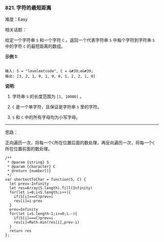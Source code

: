 ### 821. 字符的最短距离

难度：Easy

相关话题：

给定一个字符串 `S` 和一个字符 `C` 。返回一个代表字符串 `S` 中每个字符到字符串 `S` 中的字符 `C` 的最短距离的数组。



**示例 1:** 



```

输入: S = "loveleetcode", C = &#39;e&#39;
输出: [3, 2, 1, 0, 1, 0, 0, 1, 2, 2, 1, 0]
```


**说明:** 




1. 字符串 `S` 的长度范围为 `[1, 10000]` 。

2.  `C` 是一个单字符，且保证是字符串 `S` 里的字符。

3.  `S` 和 `C` 中的所有字母均为小写字母。






-----

思路：

正向遍历一次，将每一个`C`所在位置后面的数处理，再反向遍历一次，将每一个`C`所在位置前面的数处理。

```
/**
 * @param {string} S
 * @param {character} C
 * @return {number[]}
 */
var shortestToChar = function(S, C) {
  let prev=-Infinity
  let res=Array(S.length).fill(Infinity)
  for(let i=0;i<S.length;i++){
    if(S[i]===C)prev=i
    res[i]=i-prev
  }
  prev=Infinity
  for(let i=S.length-1;i>=0;i--){
    if(S[i]===C)prev=i
    res[i]=Math.min(res[i],prev-i)
  }
  return res
};
```

